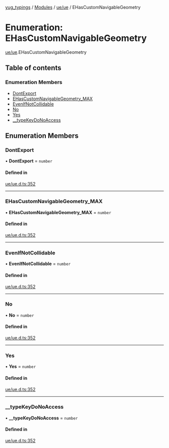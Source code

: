 [yug_typings](../README.md) / [Modules](../modules.md) / [ue/ue](../modules/ue_ue.md) / EHasCustomNavigableGeometry

# Enumeration: EHasCustomNavigableGeometry

[ue/ue](../modules/ue_ue.md).EHasCustomNavigableGeometry

## Table of contents

### Enumeration Members

- [DontExport](ue_ue.EHasCustomNavigableGeometry.md#dontexport)
- [EHasCustomNavigableGeometry\_MAX](ue_ue.EHasCustomNavigableGeometry.md#ehascustomnavigablegeometry_max)
- [EvenIfNotCollidable](ue_ue.EHasCustomNavigableGeometry.md#evenifnotcollidable)
- [No](ue_ue.EHasCustomNavigableGeometry.md#no)
- [Yes](ue_ue.EHasCustomNavigableGeometry.md#yes)
- [\_\_typeKeyDoNoAccess](ue_ue.EHasCustomNavigableGeometry.md#__typekeydonoaccess)

## Enumeration Members

### DontExport

• **DontExport** = `number`

#### Defined in

[ue/ue.d.ts:352](https://github.com/YugMetaverse/yug_typings/blob/25cad34/ue/ue.d.ts#L352)

___

### EHasCustomNavigableGeometry\_MAX

• **EHasCustomNavigableGeometry\_MAX** = `number`

#### Defined in

[ue/ue.d.ts:352](https://github.com/YugMetaverse/yug_typings/blob/25cad34/ue/ue.d.ts#L352)

___

### EvenIfNotCollidable

• **EvenIfNotCollidable** = `number`

#### Defined in

[ue/ue.d.ts:352](https://github.com/YugMetaverse/yug_typings/blob/25cad34/ue/ue.d.ts#L352)

___

### No

• **No** = `number`

#### Defined in

[ue/ue.d.ts:352](https://github.com/YugMetaverse/yug_typings/blob/25cad34/ue/ue.d.ts#L352)

___

### Yes

• **Yes** = `number`

#### Defined in

[ue/ue.d.ts:352](https://github.com/YugMetaverse/yug_typings/blob/25cad34/ue/ue.d.ts#L352)

___

### \_\_typeKeyDoNoAccess

• **\_\_typeKeyDoNoAccess** = `number`

#### Defined in

[ue/ue.d.ts:352](https://github.com/YugMetaverse/yug_typings/blob/25cad34/ue/ue.d.ts#L352)

